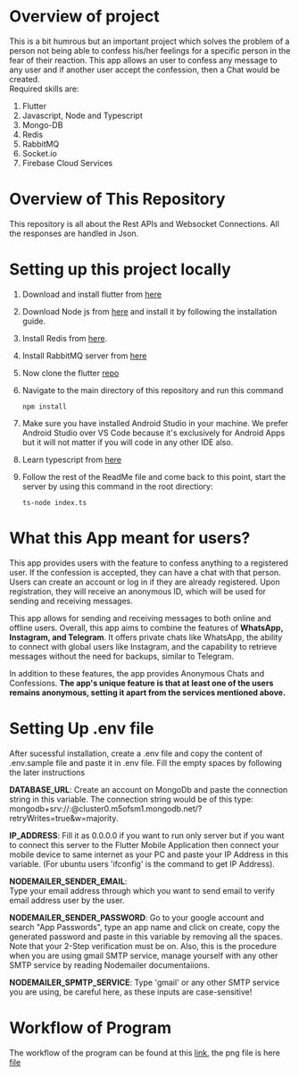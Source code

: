 # Overview of project
This is a bit humrous but an important project which solves the problem of a person not being able to confess his/her feelings for a specific person in the fear of their reaction. This app allows an user to confess any message to any user and if another user accept the confession, then a Chat would be created.   
Required skills are:
1) Flutter
2) Javascript, Node and Typescript
3) Mongo-DB
4) Redis
5) RabbitMQ
6) Socket.io
7) Firebase Cloud Services

# Overview of This Repository
This repository is all about the Rest APIs and Websocket Connections. All the responses are handled in Json. 

# Setting up this project locally
1) Download and install flutter from [here](https://docs.flutter.dev/get-started/install)
2) Download Node js from [here](https://nodejs.org/en/download) and install it by following the installation guide.
3) Install Redis from [here](https://redis.io/docs/getting-started/installation/).
4) Install RabbitMQ server from [here](https://www.rabbitmq.com/download.html)
3) Now clone the flutter [repo](https://github.com/Manik2708/Hi)
4) Navigate to the main directory of this repository and run this command
	
	```console
 	npm install
 	``` 

5) Make sure you have installed Android Studio in your machine. We prefer Android Studio over VS Code because it's exclusively for Android Apps but it will not matter if you will code in any other IDE also.
6) Learn typescript from [here](https://www.typescriptlang.org/docs/)
7) Follow the rest of the ReadMe file and come back to this point, start the server by using this command in the root directiory:
   	```console
 	ts-node index.ts
 	``` 
   
# What this App meant for users?
This app provides users with the feature to confess anything to a registered user. If the confession is accepted, they can have a chat with that person. Users can create an account or log in if they are already registered. Upon registration, they will receive an anonymous ID, which will be used for sending and receiving messages.

This app allows for sending and receiving messages to both online and offline users. Overall, this app aims to combine the features of **WhatsApp, Instagram, and Telegram**. It offers private chats like WhatsApp, the ability to connect with global users like Instagram, and the capability to retrieve messages without the need for backups, similar to Telegram.

In addition to these features, the app provides Anonymous Chats and Confessions. **The app's unique feature is that at least one of the users remains anonymous, setting it apart from the services mentioned above.**
# Setting Up .env file
After sucessful installation, create a .env file and copy the content of .env.sample file and paste it in .env file. Fill the empty spaces by following the later instructions

**DATABASE_URL**: 
Create an account on MongoDb and paste the connection string in this variable. The connection string would be of this type: mongodb+srv://<username>:<password>@cluster0.m5ofsm1.mongodb.net/?retryWrites=true&w=majority.

**IP_ADDRESS**: 
Fill it as 0.0.0.0 if you want to run only server but if you want to connect this server to the Flutter Mobile Application then connect your mobile device to same internet as your PC and paste your IP Address in this variable. (For ubuntu users 'ifconfig' is the command to get IP Address).

**NODEMAILER_SENDER_EMAIL**:  
Type your email address through which you want to send email to verify email address user by the user.

**NODEMAILER_SENDER_PASSWORD**:
Go to your google account and search "App Passwords", type an app name and click on create, copy the generated password and paste in this variable by removing all the spaces. Note that your 2-Step verification must be on. Also, this is the procedure when you are using gmail SMTP service, manage yourself with any other SMTP service by reading Nodemailer documentaiions.

**NODEMAILER_SPMTP_SERVICE**:
Type 'gmail' or any other SMTP service you are using, be careful here, as these inputs are case-sensitive!

# Workflow of Program
The workflow of the program can be found at this [link](https://www.canva.com/design/DAF3HdC-U_M/TfMR5uWcUgN2vfQYUb_-cA/edit?utm_content=DAF3HdC-U_M&utm_campaign=designshare&utm_medium=link2&utm_source=sharebutton), the png file is here [file](code-flow.png)
